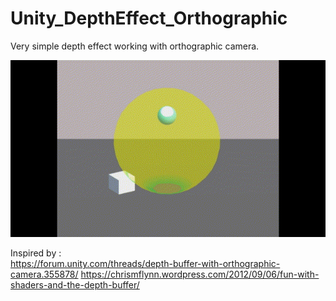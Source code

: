 # Unity_DepthEffect_Orthographic
Very simple depth effect working with orthographic camera.

![](DepthBuffer.gif)

Inspired by : <br/>
https://forum.unity.com/threads/depth-buffer-with-orthographic-camera.355878/
https://chrismflynn.wordpress.com/2012/09/06/fun-with-shaders-and-the-depth-buffer/
